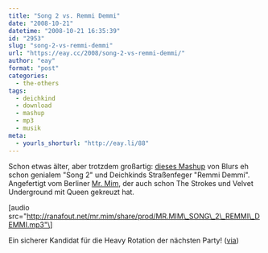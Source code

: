```yaml
---
title: "Song 2 vs. Remmi Demmi"
date: "2008-10-21"
datetime: "2008-10-21 16:35:39"
id: "2953"
slug: "song-2-vs-remmi-demmi"
url: "https://eay.cc/2008/song-2-vs-remmi-demmi/"
author: "eay"
format: "post"
categories:
  - the-others
tags:
  - deichkind
  - download
  - mashup
  - mp3
  - musik
meta:
  - yourls_shorturl: "http://eay.li/88"
---
```


Schon etwas älter, aber trotzdem großartig: [dieses Mashup](http://ranafout.net/mr.mim/index.php?2008/01/07/17-remmy-demmi-versus-blur-s-song-2) von Blurs eh schon genialem "Song 2" und Deichkinds Straßenfeger "Remmi Demmi". Angefertigt vom Berliner [Mr. Mim](http://ranafout.net/mr.mim/), der auch schon The Strokes und Velvet Underground mit Queen gekreuzt hat.

\[audio src="http://ranafout.net/mr.mim/share/prod/MR.MIM\_SONG\_2\_REMMI\_DEMMI.mp3"\]

Ein sicherer Kandidat für die Heavy Rotation der nächsten Party! ([via](http://www.la-dolce-vegas.de/2008/10/18/krawall-und-whooohow/))
